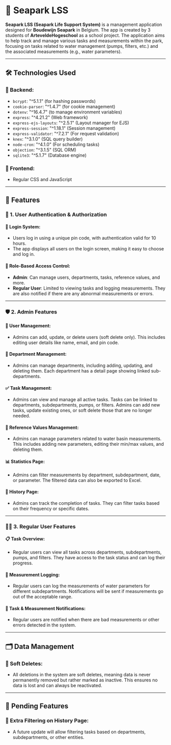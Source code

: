 # 🌊 Seapark LSS

**Seapark LSS (Seapark Life Support System)** is a management application designed for **Boudewijn Seapark** in Belgium. The app is created by 3 students of **ArteveldeHogeschool** as a school project. The application aims to help track and manage various tasks and measurements within the park, focusing on tasks related to water management (pumps, filters, etc.) and the associated measurements (e.g., water parameters).

---

## 🛠️ Technologies Used

### 🔧 Backend:
- `bcrypt`: "^5.1.1" (for hashing passwords)  
- `cookie-parser`: "^1.4.7" (for cookie management)  
- `dotenv`: "^16.4.7" (to manage environment variables)  
- `express`: "^4.21.2" (Web framework)  
- `express-ejs-layouts`: "^2.5.1" (Layout manager for EJS)  
- `express-session`: "^1.18.1" (Session management)  
- `express-validator`: "^7.2.1" (For request validation)  
- `knex`: "^3.1.0" (SQL query builder)  
- `node-cron`: "^4.1.0" (For scheduling tasks)  
- `objection`: "^3.1.5" (SQL ORM)  
- `sqlite3`: "^5.1.7" (Database engine)  

### 🎨 Frontend:
- Regular CSS and JavaScript

---

## 🚀 Features

### 🔐 1. User Authentication & Authorization

#### 🔑 Login System:
- Users log in using a unique pin code, with authentication valid for 10 hours.
- The app displays all users on the login screen, making it easy to choose and log in.

#### 👥 Role-Based Access Control:
- **Admin**: Can manage users, departments, tasks, reference values, and more.  
- **Regular User**: Limited to viewing tasks and logging measurements. They are also notified if there are any abnormal measurements or errors.

---

### 🛡️ 2. Admin Features

#### 👤 User Management:
- Admins can add, update, or delete users (soft delete only). This includes editing user details like name, email, and pin code.

#### 🏢 Department Management:
- Admins can manage departments, including adding, updating, and deleting them. Each department has a detail page showing linked sub-departments.

#### ✅ Task Management:
- Admins can view and manage all active tasks. Tasks can be linked to departments, subdepartments, pumps, or filters. Admins can add new tasks, update existing ones, or soft delete those that are no longer needed.

#### 🧪 Reference Values Management:
- Admins can manage parameters related to water basin measurements. This includes adding new parameters, editing their min/max values, and deleting them.

#### 📊 Statistics Page:
- Admins can filter measurements by department, subdepartment, date, or parameter. The filtered data can also be exported to Excel.

#### 📁 History Page:
- Admins can track the completion of tasks. They can filter tasks based on their frequency or specific dates.

---

### 👨‍🔧 3. Regular User Features

#### 📋 Task Overview:
- Regular users can view all tasks across departments, subdepartments, pumps, and filters. They have access to the task status and can log their progress.

#### 📝 Measurement Logging:
- Regular users can log the measurements of water parameters for different subdepartments. Notifications will be sent if measurements go out of the acceptable range.

#### 🚨 Task & Measurement Notifications:
- Regular users are notified when there are bad measurements or other errors detected in the system.

---

## 🗂️ Data Management

### 🧼 Soft Deletes:
- All deletions in the system are soft deletes, meaning data is never permanently removed but rather marked as inactive. This ensures no data is lost and can always be reactivated.

---

## 🔮 Pending Features

### 📌 Extra Filtering on History Page:
- A future update will allow filtering tasks based on departments, subdepartments, or other entities.
